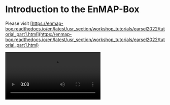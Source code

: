 # Introduction to the EnMAP-Box

Please visit [https://enmap-box.readthedocs.io/en/latest/usr_section/workshop_tutorials/earsel2022/tutorial_part1.html](https://enmap-box.readthedocs.io/en/latest/usr_section/workshop_tutorials/earsel2022/tutorial_part1.html)

![Video](video/earsel2022_part1_exerciseA_01.mp4)